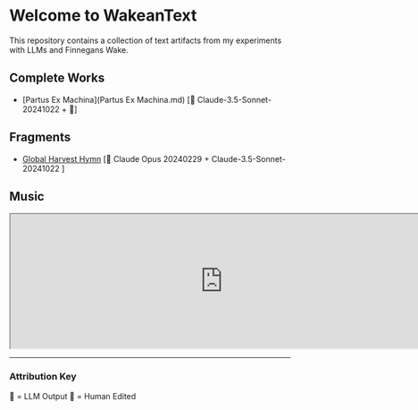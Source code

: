 # Welcome to WakeanText
This repository contains a collection of text artifacts from my experiments with LLMs and Finnegans Wake.

## Complete Works
- [Partus Ex Machina](Partus Ex Machina.md) [🤖 Claude-3.5-Sonnet-20241022 + 👤]

## Fragments
- [Global Harvest Hymn](/Fragments/global_harvest.md) [🤖 Claude Opus 20240229 + Claude-3.5-Sonnet-20241022 ]

## Music
<iframe src="https://suno.com/embed/c42f06f8-99ee-46b6-889f-55dd317e6556" 
        width="760" 
        height="240">
    <a href="https://suno.com/song/c42f06f8-99ee-46b6-889f-55dd317e6556">Listen on Suno</a>
</iframe>

---
### Attribution Key
🤖 = LLM Output
👤 = Human Edited
